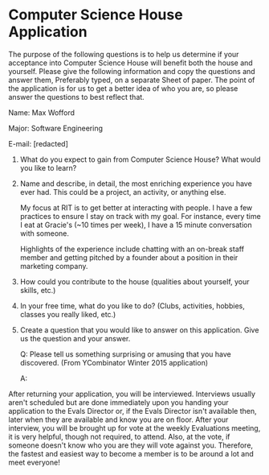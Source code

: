 # Computer Science House Application

The purpose of the following questions is to help us determine if your
acceptance into Computer Science House will benefit both the house and yourself.
Please give the following information and copy the questions and answer them,
Preferably typed, on a separate Sheet of paper. The point of the application is
for us to get a better idea of who you are, so please answer the questions to
best reflect that.

Name: Max Wofford

Major: Software Engineering

E-mail: [redacted]

1. What do you expect to gain from Computer Science House? What would you like
   to learn?
2. Name and describe, in detail, the most enriching experience you have ever
   had. This could be a project, an activity, or anything else.

   My focus at RIT is to get better at interacting with people. I have a few
   practices to ensure I stay on track with my goal. For instance, every time I
   eat at Gracie's (~10 times per week), I have a 15 minute conversation with
   someone.

   Highlights of the experience include chatting with an on-break staff member
   and getting pitched by a founder about a position in their marketing company.

3. How could you contribute to the house (qualities about yourself, your skills,
   etc.)
4. In your free time, what do you like to do? (Clubs, activities, hobbies,
   classes you really liked, etc.)
5. Create a question that you would like to answer on this application. Give us
   the question and your answer.

   Q: Please tell us something surprising or amusing that you have discovered.
   (From YCombinator Winter 2015 application)

   A:

After returning your application, you will be interviewed. Interviews usually
aren't scheduled but are done immediately upon you handing your application to
the Evals Director or, if the Evals Director isn't available then, later when
they are available and know you are on floor. After your interview, you will be
brought up for vote at the weekly Evaluations meeting, it is very helpful,
though not required, to attend. Also, at the vote, if someone doesn't know who
you are they will vote against you. Therefore, the fastest and easiest way to
become a member is to be around a lot and meet everyone!
